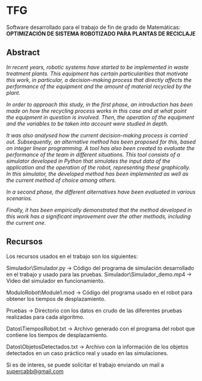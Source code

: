 # TFG
Software desarrollado para el trabajo de fin de grado de Matemáticas:   
**OPTIMIZACIÓN DE SISTEMA ROBOTIZADO PARA PLANTAS DE RECICLAJE**

## Abstract

_In recent years, robotic systems have started to be implemented in waste treatment plants. This equipment has certain particularities that motivate this work, in particular, a decision-making process that directly affects the
performance of the equipment and the amount of material recycled by the plant._

_In order to approach this study, in the first phase, an introduction has been made on how the recycling process works in this case and at what point the equipment in question is involved. Then, the operation of the
equipment and the variables to be taken into account were studied in depth._

_It was also analysed how the current decision-making process is carried out. Subsequently, an alternative method has been proposed for this, based on integer linear programming. A tool has also been created to evaluate
the performance of the team in different situations. This tool consists of a simulator developed in Python that simulates the input data of the application and the operation of the robot, representing these graphically.
In this simulator, the developed method has been implemented as well as the current method of choice among others._

_In a second phase, the different alternatives have been evaluated in various scenarios._

_Finally, it has been empirically demonstrated that the method developed in this work has a significant improvement over the other methods, including the current one._


## Recursos
Los recursos usados en el trabajo son los siguientes:

Simulador\Simulador.py -> Código del programa de simulación desarrollado en el trabajo y usado para las pruebas.
Simulador\Simulador_demo.mp4 -> Video del simulador en funcionamiento.

ModuloRobot\Module1.mod -> Código del programa usado en el robot para obtener los tiempos de desplazamiento.

Pruebas -> Directorio con los datos en crudo de las diferentes pruebas realizadas para cada algoritmo.

Datos\TiemposRobot.txt -> Archivo generado con el programa del robot que contiene los tiempos de desplazamiento.

Datos\ObjetosDetectados.txt -> Archivo con la información de los objetos detectados en un caso práctico real y usado en las simulaciones.

Si es de interes, se puede solicitar el trabajo enviando un mail a <supercabb@gmail.com>
